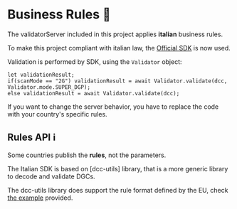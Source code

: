 # Business Rules :mag_right:

The validatorServer included in this project applies **italian** business rules.

To make this project compliant with italian law, the [Official SDK](https://github.com/italia/verificac19-sdk) is now used.

Validation is performed by SDK, using the `Validator` object:

    let validationResult;
    if(scanMode == "2G") validationResult = await Validator.validate(dcc, Validator.mode.SUPER_DGP); 
    else validationResult = await Validator.validate(dcc); 
	
If you want to change the server behavior, you have to replace the code with your country's specific rules.

## Rules API :information_source:
 
Some countries publish the **rules**, not the parameters.

The Italian SDK is based on [dcc-utils] library, that is a more generic library to decode and validate DGCs.

The dcc-utils library does support the rule format defined by the EU, check [the example](https://github.com/ministero-salute/dcc-utils/blob/master/examples/check_rules_from_api.js) provided. 
